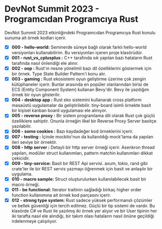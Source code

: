# DevNot Summit 2023 - Programcıdan Programcıya Rust

DevNot Summit 2023 etkinliğindeki Programcıdan Programcıya Rust konulu sunuma ait örnek kodları içerir.

- [x] **000 - hello-world:** Seminerde süreye bağlı olarak farklı hello-world versiyonları kullanabilirim. Bu versiyonları içeren proje klasörüdür.
- [x] **001 - rust_vs_cplusplus :** C++ tarafında sık yapılan bazı hataların Rust tarafında nasıl önlendiği ele alınır.
- [x] **002 - oop :** Rust'ın nesne yönelimli bazı dil özelliklerini göstermek için bir örnek. Type State Builder Pattern'i konu alır.
- [x] **003 - gaming :** Rust ekosistemi oyun geliştirme üzerine çok zengin kütüphaneler içerir. Bunlar arasında en popüler olanlarından birisi de ECS (Entity Component System) kullanan Bevy'dir. Bevy ile yazdığım örnek bir oyun gösterilir.
- [x] **004 - desktop app :** Rust eko sistemini kullanarak cross platform masaüstü uygulamalar da geliştirilebilir. tiny-board isimli örnekte basit bir kişisel kanban board uygulaması ele alınıyor.
- [x] **005 - reverse proxy :** Bir sistem programlama dili olarak Rust çok güçlü özelliklere sahiptir. Onunla örneğin ilkel bir Reverse Proxy Server basitçe yazılabilir.
- [x] **006 - some cookies :** Bazı kaydadeğer kod örneklerini içerir.
- [x] **007 - testing :** İçinde mockito'nun da kullanıldığı mock'lama da yapılan ileri seviye bir örnektir.
- [x] **008 - http server :** Detaylı bir http server örneği içerir. Asenkron thread yapıları, modüler struct kullanımları, pattern matchin kullanımları dikkat çekicidir.
- [x] **009 - tiny-service:** Basit bir REST Api servisi. axum, tokio, rand gibi crate'ler ile bir REST servis yazmayı öğrenmek için basit ve anlaşılır bir uygulama.
- [x] **010 - macro sample:** Struct oluşturulurken kullanılabilecek basit bir macro örneği.
- [x] **011 - be functional:** Iterator traitinin sağladığı birkaç higher order function kullanımına ait örnek kod parçasını içerir.
- [x] **012 - strong type system:** Rust sadece yüksek performanslı çözümler ve bellek güvenliği için tercih edilmez. Güçlü bir tip sistemi de vardır. Bu klasörde C# ve Rust ile yazılmış iki örnek yer alıyor ve bir User tipinin her iki tarafta nasıl ele alındığı, bir takım olası hataların nasıl önüne geçildiği irdelenmeye çalışılıyor.